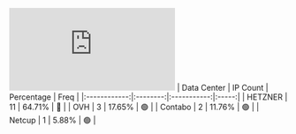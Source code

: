 ![Diagramm](https://github.com/obajay/StateSync-snapshots/blob/main/Projects/Dora/1/README.md)
| Data Center | IP Count | Percentage | Freq |
|:------------:|:--------:|:-----------:|:-----:|
| HETZNER | 11 | 64.71% | 🔴 |
| OVH | 3 | 17.65% | 🟢 |
| Contabo | 2 | 11.76% | 🟢 |
| Netcup | 1 | 5.88% | 🟢 |